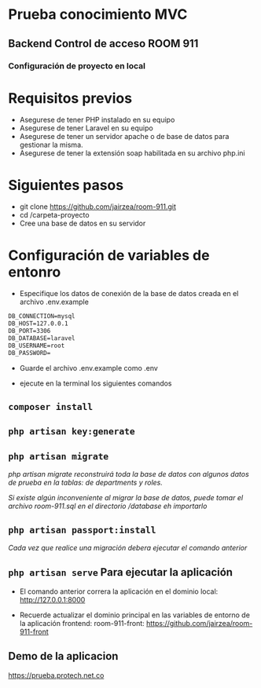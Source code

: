 # Prueba conocimiento MVC

## Backend Control de acceso ROOM 911

### Configuración de proyecto en local

# Requisitos previos

-   Asegurese de tener PHP instalado en su equipo
-   Asegurese de tener Laravel en su equipo
-   Asegurese de tener un servidor apache o de base de datos para gestionar la misma.
-   Asegurese de tener la extensión soap habilitada en su archivo php.ini

# Siguientes pasos

-   git clone https://github.com/jairzea/room-911.git
-   cd /carpeta-proyecto
-   Cree una base de datos en su servidor

# Configuración de variables de entonro

-   Especifique los datos de conexión de la base de datos creada en el archivo .env.example

```HTML
DB_CONNECTION=mysql
DB_HOST=127.0.0.1
DB_PORT=3306
DB_DATABASE=laravel
DB_USERNAME=root
DB_PASSWORD=
```

-   Guarde el archivo .env.example como .env

-   ejecute en la terminal los siguientes comandos

## `composer install`

## `php artisan key:generate`

## `php artisan migrate`

_php artisan migrate reconstruirá toda la base de datos con algunos datos de prueba en la tablas: de departments y roles._

_Si existe algún inconveniente al migrar la base de datos, puede tomar el archivo room-911.sql en el directorio /database eh importarlo_

## `php artisan passport:install`

_Cada vez que realice una migración debera ejecutar el comando anterior_

## `php artisan serve` Para ejecutar la aplicación

-   El comando anterior correra la aplicación en el dominio local: http://127.0.0.1:8000

-   Recuerde actualizar el dominio principal en las variables de entorno de la aplicación frontend: room-911-front: https://github.com/jairzea/room-911-front

## Demo de la aplicacion

https://prueba.protech.net.co
